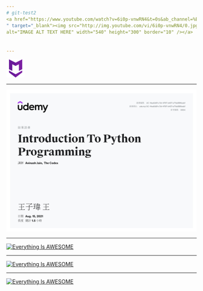 ```yaml
---
# git-test2
<a href="https://www.youtube.com/watch?v=6i0p-vnwRN4&t=0s&ab_channel=%E7%8E%8B%E5%AD%90%E7%91%8B
" target="_blank"><img src="http://img.youtube.com/vi/6i0p-vnwRN4/0.jpg" 
alt="IMAGE ALT TEXT HERE" width="540" height="300" border="10" /></a>


---
```


![alt text](https://github.com/adam-p/markdown-here/raw/master/src/common/images/icon48.png "Logo Title Text 1")

---
![alt text](https://raw.githubusercontent.com/JeffWang0325/git-test2/master/%E7%B5%90%E6%A5%AD%E8%AD%89%E6%9B%B8-Introduction%20To%20Python%20Programming.jpg "Logo Title Text 1")

---
[![Everything Is AWESOME](http://i.imgur.com/Ot5DWAW.png)](https://youtu.be/StTqXEQ2l-Y?t=35s "Everything Is AWESOME")

---
[![Everything Is AWESOME](http://img.youtube.com/vi/6i0p-vnwRN4/0.jpg)](http://www.youtube.com/watch?feature=player_embedded&v=6i0p-vnwRN4)


---
[![Everything Is AWESOME](http://img.youtube.com/vi/6i0p-vnwRN4/0.jpg)](https://www.youtube.com/watch?v=6i0p-vnwRN4&start=5&end=10&ab_channel=%E7%8E%8B%E5%AD%90%E7%91%8B)
